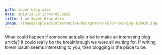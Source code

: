 ```yaml
---
path: super-blog-also
date: 2019-12-26T15:49:05.292Z
title: I am Super Blog Also
image: /images/uploads/alternative-background-color-cooking-105028.jpg
---
```

What could happen if someone actually tried to make an interesting blog article? It could really be the breakthrough we were all waiting for. If writing lorem ipsum seems interesting to you, then blogging is the place to be.
